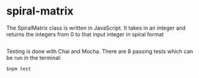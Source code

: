 # spiral-matrix

The SpiralMatrix class is written in JavaScript. It takes in an integer and returns the integers from 0 to that input integer in spiral format

```

```

Testing is done with Chai and Mocha. There are 8 passing tests which can be run in the terminal:

```
$npm test
```
